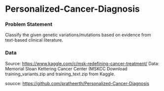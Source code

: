 # Personalized-Cancer-Diagnosis

### Problem Statement

Classify the given genetic variations/mutations based on evidence from text-based clinical literature.

### Data

Source: https://www.kaggle.com/c/msk-redefining-cancer-treatment/
Data: Memorial Sloan Kettering Cancer Center (MSKCC
Download training_variants.zip and training_text.zip from Kaggle.

soucce: https://github.com/pratheerth/Personalized-Cancer-Diagnosis

